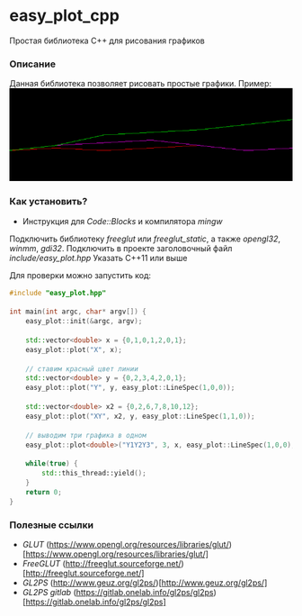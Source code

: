 # easy_plot_cpp
Простая библиотека C++ для рисования графиков 

### Описание

Данная библиотека позволяет рисовать простые графики.
Пример:
![example_0 example](img/example_0.png)

### Как установить?

* Инструкция для *Code::Blocks* и компилятора *mingw*

Подключить библиотеку *freeglut* или *freeglut_static*, а также *opengl32*, *winmm*, *gdi32*. 
Подключить в проекте заголовочный файл *include/easy_plot.hpp*
Указать С++11 или выше

Для проверки можно запустить код:

```C++
#include "easy_plot.hpp"

int main(int argc, char* argv[]) {
    easy_plot::init(&argc, argv);
	
    std::vector<double> x = {0,1,0,1,2,0,1};
    easy_plot::plot("X", x);

	// ставим красный цвет линии
    std::vector<double> y = {0,2,3,4,2,0,1};
    easy_plot::plot("Y", y, easy_plot::LineSpec(1,0,0));

    std::vector<double> x2 = {0,2,6,7,8,10,12};
    easy_plot::plot("XY", x2, y, easy_plot::LineSpec(1,1,0));

	// выводим три графика в одном
    easy_plot::plot<double>("Y1Y2Y3", 3, x, easy_plot::LineSpec(1,0,0), x2, easy_plot::LineSpec(1,0,1), y, easy_plot::LineSpec(0,1,0));

    while(true) {
        std::this_thread::yield();
    }
    return 0;
}
```

### Полезные ссылки

* *GLUT* (https://www.opengl.org/resources/libraries/glut/)[https://www.opengl.org/resources/libraries/glut/]
* *FreeGLUT* (http://freeglut.sourceforge.net/)[http://freeglut.sourceforge.net/]
* *GL2PS* (http://www.geuz.org/gl2ps/)[http://www.geuz.org/gl2ps/]
* *GL2PS gitlab* (https://gitlab.onelab.info/gl2ps/gl2ps)[https://gitlab.onelab.info/gl2ps/gl2ps]
